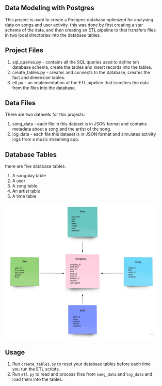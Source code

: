 ## Data Modeling with Postgres

This project is used to create a Postgres database optimized for analysing data on songs and user activity. 
this was done by first creating a star schema of the data, and then creating an ETL pipeline to that transfers files in two local directories into the database tables. 

## Project Files
 
1. sql_queries.py - contains all the SQL queries used to define teh database schema, create the tables and insert records into the tables.
2. create_tables.py - creates and connects to the database, creates the fact and dimension tables.
3. etl.py - an implementation of the ETL pipeline that transfers the data from the files into the database.

## Data Files

There are two datasets for this projects:

1. song_data - each file in this dataset is in JSON format and contains metadata about a song and the artist of the song.
2. log_data - each file this dataset is in JSON format and simulates activity logs from a music streaming app.

## Database Tables

there are five database tables:

1. A songplay table
2. A user
3. A song table
4. An artist table
5. A time table

![star schema](/star_schema.jpg)


## Usage

1. Run `create_tables.py` to reset your database tables before each time you run the ETL scripts. 
2. Run `etl.py` to read and process files from `song_data` and `log_data` and load them into the tables. 

